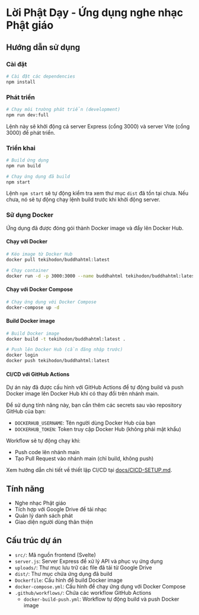 # Lời Phật Dạy - Ứng dụng nghe nhạc Phật giáo

## Hướng dẫn sử dụng

### Cài đặt

```bash
# Cài đặt các dependencies
npm install
```

### Phát triển

```bash
# Chạy môi trường phát triển (development)
npm run dev:full
```

Lệnh này sẽ khởi động cả server Express (cổng 3000) và server Vite (cổng 3000) để phát triển.

### Triển khai

```bash
# Build ứng dụng
npm run build

# Chạy ứng dụng đã build
npm start
```

Lệnh `npm start` sẽ tự động kiểm tra xem thư mục `dist` đã tồn tại chưa. Nếu chưa, nó sẽ tự động chạy lệnh build trước khi khởi động server.

### Sử dụng Docker

Ứng dụng đã được đóng gói thành Docker image và đẩy lên Docker Hub.

#### Chạy với Docker

```bash
# Kéo image từ Docker Hub
docker pull tekihodon/buddhahtml:latest

# Chạy container
docker run -d -p 3000:3000 --name buddhahtml tekihodon/buddhahtml:latest
```

#### Chạy với Docker Compose

```bash
# Chạy ứng dụng với Docker Compose
docker-compose up -d
```

#### Build Docker image

```bash
# Build Docker image
docker build -t tekihodon/buddhahtml:latest .

# Push lên Docker Hub (cần đăng nhập trước)
docker login
docker push tekihodon/buddhahtml:latest
```

#### CI/CD với GitHub Actions

Dự án này đã được cấu hình với GitHub Actions để tự động build và push Docker image lên Docker Hub khi có thay đổi trên nhánh main.

Để sử dụng tính năng này, bạn cần thêm các secrets sau vào repository GitHub của bạn:

- `DOCKERHUB_USERNAME`: Tên người dùng Docker Hub của bạn
- `DOCKERHUB_TOKEN`: Token truy cập Docker Hub (không phải mật khẩu)

Workflow sẽ tự động chạy khi:
- Push code lên nhánh main
- Tạo Pull Request vào nhánh main (chỉ build, không push)

Xem hướng dẫn chi tiết về thiết lập CI/CD tại [docs/CICD-SETUP.md](docs/CICD-SETUP.md).

## Tính năng

- Nghe nhạc Phật giáo
- Tích hợp với Google Drive để tải nhạc
- Quản lý danh sách phát
- Giao diện người dùng thân thiện

## Cấu trúc dự án

- `src/`: Mã nguồn frontend (Svelte)
- `server.js`: Server Express để xử lý API và phục vụ ứng dụng
- `uploads/`: Thư mục lưu trữ các file đã tải từ Google Drive
- `dist/`: Thư mục chứa ứng dụng đã build
- `Dockerfile`: Cấu hình để build Docker image
- `docker-compose.yml`: Cấu hình để chạy ứng dụng với Docker Compose
- `.github/workflows/`: Chứa các workflow GitHub Actions
  - `docker-build-push.yml`: Workflow tự động build và push Docker image
